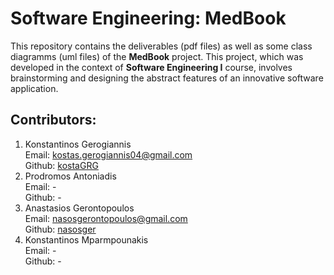 # Software Engineering: MedBook
This repository contains the deliverables (pdf files) as well as some class diagramms (uml files) of the **MedBook** project.
This project, which was developed in the context of **Software Engineering I** course, involves brainstorming and designing the abstract features of an innovative software application.
## Contributors:
1. Konstantinos Gerogiannis  
   Email: kostas.gerogiannis04@gmail.com   
   Github: [kostaGRG](https://github.com/kostaGRG)
2. Prodromos Antoniadis  
   Email: -  
   Github: -  
3. Anastasios Gerontopoulos  
   Email: nasosgerontopoulos@gmail.com    
   Github: [nasosger](https://github.com/nasosger) 
5. Konstantinos Mparmpounakis  
   Email: -  
   Github: -  
